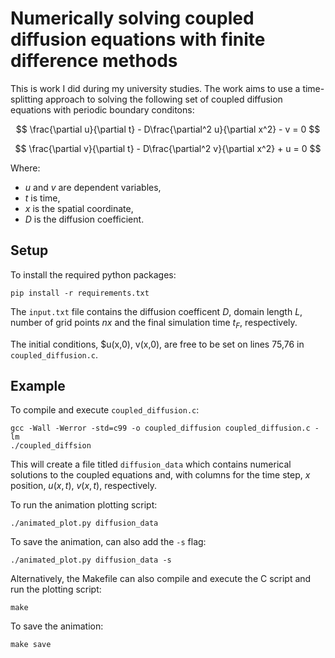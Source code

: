 
# Numerically solving coupled diffusion equations with finite difference methods

This is work I did during my university studies. The work aims to use a time-splitting approach to solving the following set of coupled diffusion equations with periodic boundary conditons:


$$ \frac{\partial u}{\partial t} - D\frac{\partial^2 u}{\partial x^2} - v = 0 $$

$$ \frac{\partial v}{\partial t} - D\frac{\partial^2 v}{\partial x^2} + u = 0 $$


Where:
- $u$ and $v$ are dependent variables,
- $t$ is time,
- $x$ is the spatial coordinate,
- $D$ is the diffusion coefficient.

## Setup

To install the required python packages:
```
pip install -r requirements.txt
```

The `input.txt` file contains the diffusion coefficent $D$, domain length $L$, number of grid points $nx$ and the final simulation time $t_{F}$, respectively.

The initial conditions, $u(x,0), v(x,0), are free to be set on lines 75,76 in `coupled_diffusion.c`.

## Example

To compile and execute `coupled_diffusion.c`:
```
gcc -Wall -Werror -std=c99 -o coupled_diffusion coupled_diffusion.c -lm
./coupled_diffsion
```
This will create a file titled `diffusion_data` which contains numerical solutions to the coupled equations and, with columns for the time step, $x$ position, $u(x,t)$, $v(x,t)$, respectively. 
 
To run the animation plotting script:
```
./animated_plot.py diffusion_data
```
To save the animation, can also add the `-s` flag:
```
./animated_plot.py diffusion_data -s
```

Alternatively, the Makefile can also compile and execute the C script and run the plotting script:
```
make
```

To save the animation:
```
make save
```


 


